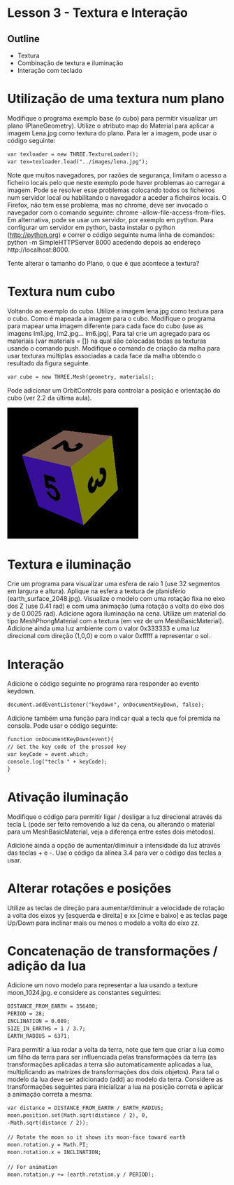 # Lesson 3 - Textura e Interação

## Outline
* Textura
* Combinação de textura e iluminação
* Interação com teclado

#	Utilização de uma textura num plano
Modifique o programa exemplo base (o cubo) para permitir visualizar um plano (PlaneGeometry). 
Utilize o atributo map do Material para aplicar a imagem Lena.jpg como textura do plano. Para ler a imagem, pode usar o código seguinte:
``` html
var texloader = new THREE.TextureLoader();
var tex=texloader.load("../images/lena.jpg");
``` 
Note que muitos navegadores, por razões de segurança, limitam o acesso a ficheiro locais pelo que neste exemplo pode haver problemas ao carregar a imagem. Pode se resolver esse problemas colocando todos os ficheiros num servidor local ou habilitando o navegador a aceder a ficheiros locais. O Firefox, não tem esse problema, mas no chrome, deve ser invocado o navegador com o comando seguinte: chrome -allow-file-access-from-files. Em alternativa, pode se usar um servidor, por exemplo em python. Para configurar um servidor em python, basta instalar o python (http://python.org) e correr o código seguinte numa linha de comandos: python -m SimpleHTTPServer 8000 acedendo depois ao endereço http://localhost:8000.

Tente alterar o tamanho do Plano, o que é que acontece a textura?

#	Textura num cubo
Voltando ao exemplo do cubo. Utilize a imagem lena.jpg como textura para o cubo. Como é mapeada a imagem para o cubo.
Modifique o programa para mapear uma imagem diferente para cada face do cubo (use as imagens Im1.jpg, Im2.jpg... Im6.jpg), Para tal crie um agregado para os materiais (var materials = []) na qual são colocadas todas as texturas usando o comando push. Modifique o comando de criação da malha para usar texturas múltiplas associadas a cada face da malha obtendo o resultado da figura seguinte.
``` html
var cube = new THREE.Mesh(geometry, materials);
``` 
Pode adicionar um OrbitControls para controlar a posição e orientação do cubo (ver 2.2 da última aula).

 
![cuboTextura](./cuboTextura.png)

# Textura e iluminação
Crie um programa para visualizar uma esfera de raio 1 (use 32 segmentos em largura e altura). Aplique na esfera a textura de planisfério (earth_surface_2048.jpg). Visualize o modelo com uma rotação fixa no eixo dos Z (use 0.41 rad) e com uma animação (uma rotação a volta do eixo dos y de 0.0025 rad).
Adicione agora iluminação na cena. Utilize um material do tipo MeshPhongMaterial com a textura (em vez de um MeshBasicMaterial). Adicione ainda uma luz ambiente com o valor 0x333333 e uma luz direcional com direção (1,0,0) e com o valor 0xfffff a representar o sol. 
# Interação
Adicione o código seguinte no programa rara responder ao evento keydown.
``` html
document.addEventListener("keydown", onDocumentKeyDown, false);
``` 
Adicione também uma função para indicar qual a tecla que foi premida na consola. Pode usar o código seguinte:
``` html
function onDocumentKeyDown(event){ 
// Get the key code of the pressed key 
var keyCode = event.which;
console.log("tecla " + keyCode);
}
``` 
# Ativação iluminação
Modifique o código para permitir ligar / desligar a luz direcional através da tecla L (pode ser feito removendo a luz da cena, ou alterando o material para um MeshBasicMaterial, veja a diferença entre estes dois métodos).

Adicione ainda a opção de aumentar/diminuir a intensidade da luz através das teclas + e -. Use o código da alínea 3.4 para ver o código das teclas a usar.

#	Alterar rotações e posições
Utilize as teclas de direção para aumentar/diminuir a velocidade de rotação a volta dos eixos yy [esquerda e direita] e xx [cime e baixo] e as teclas page Up/Down para inclinar mais ou menos o modelo a volta do eixo zz.

# Concatenação de transformações / adição da lua
Adicione um novo modelo para representar a lua usando a texture moon_1024.jpg. e considere as constantes seguintes:
``` html
DISTANCE_FROM_EARTH = 356400;
PERIOD = 28;
INCLINATION = 0.089;
SIZE_IN_EARTHS = 1 / 3.7;
EARTH_RADIUS = 6371;
``` 

Para permitir a lua rodar a volta da terra, note que tem que criar a lua como um filho da terra para ser influenciada pelas transformações da terra (as transformações aplicadas a terra são automaticamente aplicadas a lua, multiplicando as matrizes de transformações dos dois objetos). Para tal o modelo da lua deve ser adicionado (add) ao modelo da terra. Considere as transformações seguintes para inicializar a lua na posição correta e aplicar a animação correta a mesma:

``` html
var distance = DISTANCE_FROM_EARTH / EARTH_RADIUS;
moon.position.set(Math.sqrt(distance / 2), 0,
-Math.sqrt(distance / 2));

// Rotate the moon so it shows its moon-face toward earth
moon.rotation.y = Math.PI;
moon.rotation.x = INCLINATION;

// For animation 
moon.rotation.y += (earth.rotation.y / PERIOD);
``` 